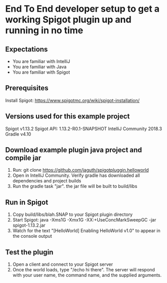 # End To End developer setup to get a working Spigot plugin up and running in no time

## Expectations

* You are familiar with IntelliJ
* You are familiar with Java
* You are familiar with Spigot

## Prerequisites

Install Spigot:  https://www.spigotmc.org/wiki/spigot-installation/

## Versions used for this example project

Spigot v1.13.2
Spigot API: 1.13.2-R0.1-SNAPSHOT
IntelliJ Community 2018.3
Gradle v4.10

## Download example plugin java project and compile jar

1) Run: git clone  https://github.com/jaguth/spigotpluggin.helloworld
2) Open in IntelliJ Community. Verify gradle has downloaded all dependencies and project builds
3) Run the gradle task "jar". the jar file will be built to build/libs

## Run in Spigot

1) Copy build/libs/blah.SNAP to your Spigot plugin directory
2) Start Spigot: java -Xms1G -Xmx1G -XX:+UseConcMarkSweepGC -jar spigot-1.13.2.jar
3) Watch for the text "[HelloWorld] Enabling HelloWorld v1.0" to appear in the console output

## Test the plugin

1) Open a client and connect to your Spigot server
2) Once the world loads, type "/echo hi there". The server will respond with your user name, the command name, and the supplied arguments.
